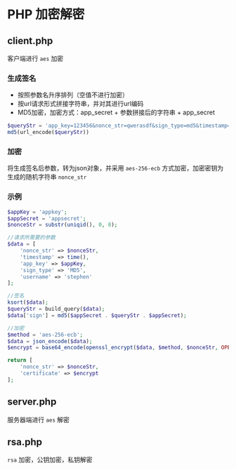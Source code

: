 # PHP 加密解密

## client.php

客户端进行 `aes` 加密

### 生成签名

- 按照参数名升序排列（空值不进行加密）
- 按url请求形式拼接字符串，并对其进行url编码
- MD5加密，加密方式：app_secret + 参数拼接后的字符串 + app_secret

```php
$queryStr = 'app_key=123456&nonce_str=qwerasdf&sign_type=md5&timestamp=1100999988&username=stephen';
md5(url_encode($queryStr))
```

### 加密

将生成签名后参数，转为json对象，并采用 `aes-256-ecb` 方式加密，加密密钥为生成的随机字符串 `nonce_str`

### 示例

```php
$appKey = 'appkey';
$appSecret = 'appsecret';
$nonceStr = substr(uniqid(), 0, 8);

//请求所需要的参数
$data = [
    'nonce_str' => $nonceStr,
    'timestamp' => time(),
    'app_key' => $appKey,
    'sign_type' => 'MD5',
    'username' => 'stephen'
];

//签名
ksort($data);
$queryStr = build_query($data);
$data['sign'] = md5($appSecret . $queryStr . $appSecret);

//加密
$method = 'aes-256-ecb';
$data = json_encode($data);
$encrypt = base64_encode(openssl_encrypt($data, $method, $nonceStr, OPENSSL_RAW_DATA));

return [
    'nonce_str' => $nonceStr,
    'certificate' => $encrypt
];
```

## server.php

服务器端进行 `aes` 解密

## rsa.php

`rsa` 加密，公钥加密，私钥解密
